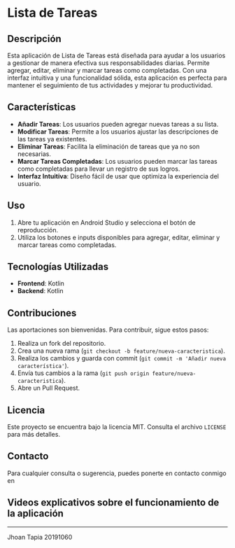 
# Lista de Tareas

## Descripción

Esta aplicación de Lista de Tareas está diseñada para ayudar a los usuarios a gestionar de manera efectiva sus responsabilidades diarias. Permite agregar, editar, eliminar y marcar tareas como completadas. Con una interfaz intuitiva y una funcionalidad sólida, esta aplicación es perfecta para mantener el seguimiento de tus actividades y mejorar tu productividad.

## Características

- **Añadir Tareas**: Los usuarios pueden agregar nuevas tareas a su lista.
- **Modificar Tareas**: Permite a los usuarios ajustar las descripciones de las tareas ya existentes.
- **Eliminar Tareas**: Facilita la eliminación de tareas que ya no son necesarias.
- **Marcar Tareas Completadas**: Los usuarios pueden marcar las tareas como completadas para llevar un registro de sus logros.
- **Interfaz Intuitiva**: Diseño fácil de usar que optimiza la experiencia del usuario.

## Uso

1. Abre tu aplicación en Android Studio y selecciona el botón de reproducción.
2. Utiliza los botones e inputs disponibles para agregar, editar, eliminar y marcar tareas como completadas.

## Tecnologías Utilizadas

- **Frontend**: Kotlin
- **Backend**: Kotlin

## Contribuciones

Las aportaciones son bienvenidas. Para contribuir, sigue estos pasos:

1. Realiza un fork del repositorio.
2. Crea una nueva rama (`git checkout -b feature/nueva-caracteristica`).
3. Realiza los cambios y guarda con commit (`git commit -m 'Añadir nueva característica'`).
4. Envía tus cambios a la rama (`git push origin feature/nueva-caracteristica`).
5. Abre un Pull Request.

## Licencia

Este proyecto se encuentra bajo la licencia MIT. Consulta el archivo `LICENSE` para más detalles.

## Contacto

Para cualquier consulta o sugerencia, puedes ponerte en contacto conmigo en 

## Videos explicativos sobre el funcionamiento de la aplicación

---

Jhoan Tapia 20191060
